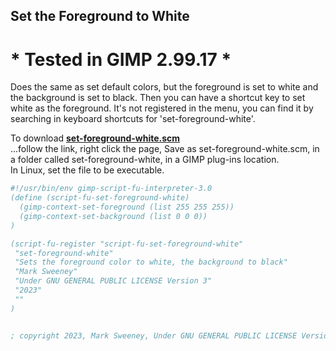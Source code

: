 ## Set the Foreground to White

# * Tested in GIMP 2.99.17 *

Does the same as set default colors, but the foreground is set to white and the 
background is set to black. Then you can have a shortcut key to set white as the foreground.
It's not registered in the menu, you can find it by searching in keyboard shortcuts for
'set-foreground-white'.

To download [**set-foreground-white.scm**](https://raw.githubusercontent.com/script-fu/script-fu.github.io/main/plug-ins/set-foreground-white/set-foreground-white.scm)  
...follow the link, right click the page, Save as set-foreground-white.scm, in a folder called set-foreground-white, in a GIMP plug-ins location.  
In Linux, set the file to be executable.
   
<!-- include-plugin "set-foreground-white" -->
```scheme
#!/usr/bin/env gimp-script-fu-interpreter-3.0
(define (script-fu-set-foreground-white)
  (gimp-context-set-foreground (list 255 255 255))
  (gimp-context-set-background (list 0 0 0))
)

(script-fu-register "script-fu-set-foreground-white"
 "set-foreground-white"
 "Sets the foreground color to white, the background to black"
 "Mark Sweeney"
 "Under GNU GENERAL PUBLIC LICENSE Version 3"
 "2023"
 ""
)


; copyright 2023, Mark Sweeney, Under GNU GENERAL PUBLIC LICENSE Version 3
```
